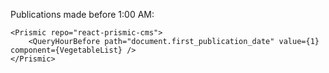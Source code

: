 Publications made before 1:00 AM:

    <Prismic repo="react-prismic-cms">
        <QueryHourBefore path="document.first_publication_date" value={1} component={VegetableList} />
    </Prismic>
